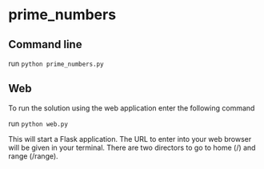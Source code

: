 # prime_numbers

## Command line

run `python prime_numbers.py`

## Web

To run the solution using the web application enter the following command

run `python web.py`

This will start a Flask application. The URL to enter into your web browser will be given in your terminal. There are two directors to go to home (/) and range (/range).
